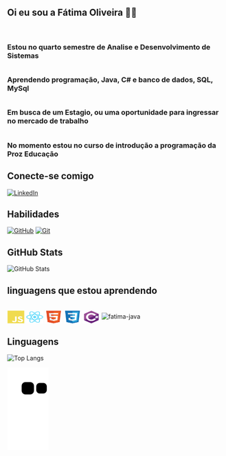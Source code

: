 
<!---
fatima330/fatima330 is a ✨ special ✨ repository because its `README.md` (this file) appears on your GitHub profile.
You can click the Preview link to take a look at your changes.
--->
## Oi eu sou a Fátima Oliveira :woman_technologist:

<br> <h3> Estou no quarto semestre de Analise e Desenvolvimento de Sistemas <br/> 

<br> Aprendendo programação, Java, C# e banco de dados, SQL, MySql <br/>  

<br> Em busca de um Estagio, ou uma oportunidade para ingressar no mercado de 
trabalho  <br/>

 <br>No momento estou no curso de introdução a programação da Proz Educação  <br/> 


 ## Conecte-se comigo

[![LinkedIn](https://img.shields.io/badge/LinkedIn-000?style=for-the-badge&logo=linkedin&logoColor=0E76A8)](https://www.linkedin.com/in/fatimaoliveira428/)

 ## Habilidades
  [![GitHub](https://img.shields.io/badge/GitHub-000?style=for-the-badge&logo=github&logoColor=30A3DC)](https://docs.github.com/)
[![Git](https://img.shields.io/badge/Git-000?style=for-the-badge&logo=git&logoColor=E94D5F)](https://git-scm.com/doc) 



 ## GitHub Stats

![GitHub Stats](https://github-readme-stats.vercel.app/api?username=fatima330&theme=transparent&bg_color=000&border_color=30A3DC&show_icons=true&icon_color=30A3DC&title_color=E94D5F&text_color=FFF)


## linguagens que estou aprendendo

<div style="display: inline_block"><br>
  <img align="center" alt="Rafa-Js" height="30" width="40" src="https://raw.githubusercontent.com/devicons/devicon/master/icons/javascript/javascript-plain.svg">
  <img align="center" alt="Rafa-React" height="30" width="40" src="https://raw.githubusercontent.com/devicons/devicon/master/icons/react/react-original.svg">
  <img align="center" alt="Rafa-HTML" height="30" width="40" src="https://raw.githubusercontent.com/devicons/devicon/master/icons/html5/html5-original.svg">
  <img align="center" alt="Rafa-CSS" height="30" width="40" src="https://raw.githubusercontent.com/devicons/devicon/master/icons/css3/css3-original.svg">
  <img align="center" alt="Rafa-Csharp" height="30" width="40" src="https://raw.githubusercontent.com/devicons/devicon/master/icons/csharp/csharp-original.svg">
 <img aling="center" alt="fatima-java" height="30" width="40" src="https://cdn.jsdelivr.net/gh/devicons/devicon/icons/java/java-original-wordmark.svg">
</div>



## Linguagens
![Top Langs](https://github-readme-stats-git-masterrstaa-rickstaa.vercel.app/api/top-langs/?username=fatima330&layout=compact&bg_color=000&border_color=30A3DC&title_color=E94D5F&text_color=FFF)

![Snake animation](https://github.com/fatima330/fatima330/blob/output/github-contribution-grid-snake.svg)
